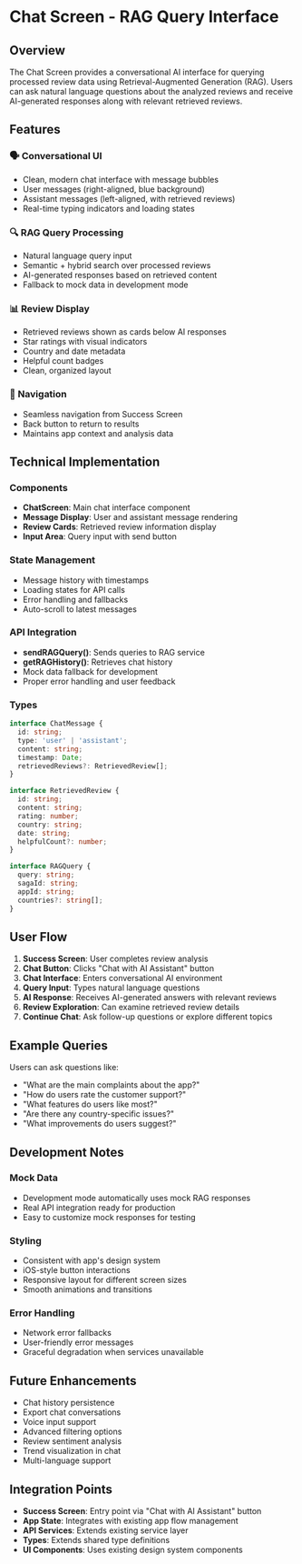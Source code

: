 # Chat Screen - RAG Query Interface

## Overview

The Chat Screen provides a conversational AI interface for querying processed review data using Retrieval-Augmented Generation (RAG). Users can ask natural language questions about the analyzed reviews and receive AI-generated responses along with relevant retrieved reviews.

## Features

### 🗣️ Conversational UI
- Clean, modern chat interface with message bubbles
- User messages (right-aligned, blue background)
- Assistant messages (left-aligned, with retrieved reviews)
- Real-time typing indicators and loading states

### 🔍 RAG Query Processing
- Natural language query input
- Semantic + hybrid search over processed reviews
- AI-generated responses based on retrieved content
- Fallback to mock data in development mode

### 📊 Review Display
- Retrieved reviews shown as cards below AI responses
- Star ratings with visual indicators
- Country and date metadata
- Helpful count badges
- Clean, organized layout

### 🧭 Navigation
- Seamless navigation from Success Screen
- Back button to return to results
- Maintains app context and analysis data

## Technical Implementation

### Components
- **ChatScreen**: Main chat interface component
- **Message Display**: User and assistant message rendering
- **Review Cards**: Retrieved review information display
- **Input Area**: Query input with send button

### State Management
- Message history with timestamps
- Loading states for API calls
- Error handling and fallbacks
- Auto-scroll to latest messages

### API Integration
- **sendRAGQuery()**: Sends queries to RAG service
- **getRAGHistory()**: Retrieves chat history
- Mock data fallback for development
- Proper error handling and user feedback

### Types
```typescript
interface ChatMessage {
  id: string;
  type: 'user' | 'assistant';
  content: string;
  timestamp: Date;
  retrievedReviews?: RetrievedReview[];
}

interface RetrievedReview {
  id: string;
  content: string;
  rating: number;
  country: string;
  date: string;
  helpfulCount?: number;
}

interface RAGQuery {
  query: string;
  sagaId: string;
  appId: string;
  countries?: string[];
}
```

## User Flow

1. **Success Screen**: User completes review analysis
2. **Chat Button**: Clicks "Chat with AI Assistant" button
3. **Chat Interface**: Enters conversational AI environment
4. **Query Input**: Types natural language questions
5. **AI Response**: Receives AI-generated answers with relevant reviews
6. **Review Exploration**: Can examine retrieved review details
7. **Continue Chat**: Ask follow-up questions or explore different topics

## Example Queries

Users can ask questions like:
- "What are the main complaints about the app?"
- "How do users rate the customer support?"
- "What features do users like most?"
- "Are there any country-specific issues?"
- "What improvements do users suggest?"

## Development Notes

### Mock Data
- Development mode automatically uses mock RAG responses
- Real API integration ready for production
- Easy to customize mock responses for testing

### Styling
- Consistent with app's design system
- iOS-style button interactions
- Responsive layout for different screen sizes
- Smooth animations and transitions

### Error Handling
- Network error fallbacks
- User-friendly error messages
- Graceful degradation when services unavailable

## Future Enhancements

- Chat history persistence
- Export chat conversations
- Voice input support
- Advanced filtering options
- Review sentiment analysis
- Trend visualization in chat
- Multi-language support

## Integration Points

- **Success Screen**: Entry point via "Chat with AI Assistant" button
- **App State**: Integrates with existing app flow management
- **API Services**: Extends existing service layer
- **Types**: Extends shared type definitions
- **UI Components**: Uses existing design system components
